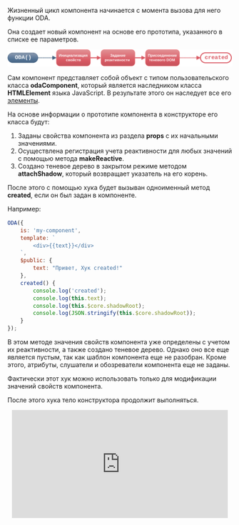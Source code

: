 Жизненный цикл компонента начинается с момента вызова для него функции ODA.

Она создает новый компонент на основе его прототипа, указанного в списке ее параметров.

![Диаграмма жизненного цикла для хука created](./learn/_images/hook-created.svg "Хук создания created")

Сам компонент представляет собой объект с типом пользовательского класса **odaComponent**, который является наследником класса **HTMLElement** языка JavaScript. В результате этого он наследует все его [элементы](https://html.spec.whatwg.org/multipage/dom.html#htmlelement "Interface класса HTMLElement").

На основе информации о прототипе компонента в конструкторе его класса будут:

1. Заданы свойства компонента из раздела **props** с их начальными значениями.
2. Осуществлена регистрация учета реактивности для любых значений с помощью метода **makeReactive**.
3. Создано теневое дерево в закрытом режиме методом **attachShadow**, который возвращает указатель на его корень.

После этого с помощью хука будет вызыван одноименный метод **created**, если он был задан в компоненте.

Например:

```javascript _run_edit_console_[my-component.js]
ODA({
    is: 'my-component',
    template: `
        <div>{{text}}</div>
    `,
    $public: {
        text: "Привет, Хук created!"
    },
    created() {
        console.log('created');
        console.log(this.text);
        console.log(this.$core.shadowRoot);
        console.log(JSON.stringify(this.$core.shadowRoot));
    }
});
```

В этом методе значения свойств компонента уже определены с учетом их реактивности, а также создано теневое дерево. Однако оно все еще является пустым, так как шаблон компонента еще не разобран. Кроме этого, атрибуты, слушатели и обозреватели компонента еще не заданы.

Фактически этот хук можно использовать только для модификации значений свойств компонента.

После этого хука тело конструктора продолжит выполняться.

<div style="position:relative;padding-bottom:48%; margin:10px">
    <iframe src="https://www.youtube.com/embed/L6CK0Re29Dc?start=0" frameborder="0" allow="accelerometer; autoplay; encrypted-media; gyroscope; picture-in-picture" allowfullscreen
    	style="position:absolute;width:100%;height:100%;"></iframe>
</div>
